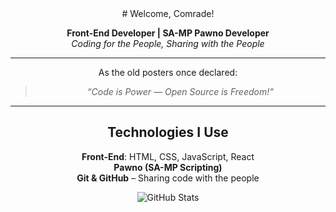 <div align="center">
# Welcome, Comrade!

**Front-End Developer | SA-MP Pawno Developer**  
_Coding for the People, Sharing with the People_

---
As the old posters once declared:  
> *“Code is Power — Open Source is Freedom!”*

---

##  Technologies I Use
  **Front-End**: HTML, CSS, JavaScript, React  
  **Pawno (SA-MP Scripting)**  
  **Git & GitHub** – Sharing code with the people  


![GitHub Stats](https://github-readme-stats.vercel.app/api?username=atskureli1&show_icons=true&theme=radical)

</div>
